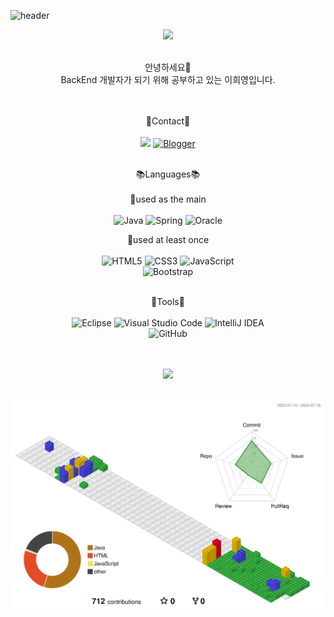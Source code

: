![header](https://capsule-render.vercel.app/api?type=venom&color=auto&height=300&section=header&text=%20HeeYeong's-GitHub&fontSize=90)

<div align="center">
  <a href="https://hits.seeyoufarm.com"><img src="https://hits.seeyoufarm.com/api/count/incr/badge.svg?url=https%3A%2F%2Fgithub.com%2FHeeYeong91&count_bg=%23E694EF&title_bg=%23E45FF5&icon=iconify.svg&icon_color=%23FFFFFF&title=hits&edge_flat=false"/></a> <br />
  <br />
  
  안녕하세요👋 <br />
  BackEnd 개발자가 되기 위해 공부하고 있는 이희영입니다. <br />
  <br />
  <br />
  
  📧Contact📧 <br />
  <br />
  <a href="mailto:gmldud5659@naver.com" target="_blank"><img src="https://img.shields.io/badge/gmldud5659@naver.com-03C75A?style=flat&logo=Naver&logoColor=white"></a>
  <a href="https://coding-guil.tistory.com/" target="_blank">![Blogger](https://img.shields.io/badge/Blog-FF5722?style=flat&logo=Tistory&logoColor=white)</a> <br />
  <br />

  📚Languages📚 <br />
  <br />
  📌used as the main <br />
  <br />
  ![Java](https://img.shields.io/badge/java-%23ED8B00.svg?style=for-the-badge&logo=openjdk&logoColor=white)
  ![Spring](https://img.shields.io/badge/springboot-%236DB33F.svg?style=for-the-badge&logo=springboot&logoColor=white)
  ![Oracle](https://img.shields.io/badge/Oracle%20sql-F80000?style=for-the-badge&logo=oracle&logoColor=white)

  📌used at least once <br />
  <br />
  ![HTML5](https://img.shields.io/badge/html5-%23E34F26.svg?style=for-the-badge&logo=html5&logoColor=white)
  ![CSS3](https://img.shields.io/badge/css3-%231572B6.svg?style=for-the-badge&logo=css3&logoColor=white)
  ![JavaScript](https://img.shields.io/badge/javascript-%23323330.svg?style=for-the-badge&logo=javascript&logoColor=%23F7DF1E)
  <br />
  ![Bootstrap](https://img.shields.io/badge/bootstrap-%238511FA.svg?style=for-the-badge&logo=bootstrap&logoColor=white)
  <br />
  <br />
  
  🔨Tools🔨 <br />
  <br />
  ![Eclipse](https://img.shields.io/badge/Eclipse-FE7A16.svg?style=for-the-badge&logo=Eclipse&logoColor=white)
  ![Visual Studio Code](https://img.shields.io/badge/VS%20Code-0078d7.svg?style=for-the-badge&logo=visual-studio-code&logoColor=white)
  ![IntelliJ IDEA](https://img.shields.io/badge/IntelliJ-000000.svg?style=for-the-badge&logo=intellij-idea&logoColor=white)
  <br />
  ![GitHub](https://img.shields.io/badge/github-%23121011.svg?style=for-the-badge&logo=github&logoColor=white)
  <br />
  <br />
  <br />
  
  ![](https://github-readme-stats.vercel.app/api?username=HeeYeong91&show_icons=true&theme=dark)
  <br />
  <br />
  
</div>

![](./profile-3d-contrib/profile-gitblock.svg)


